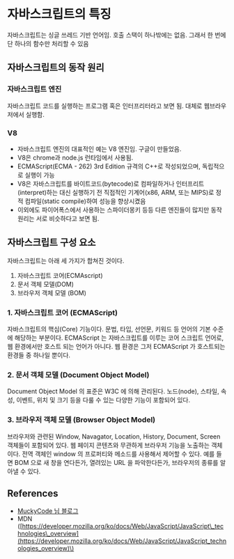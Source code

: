 # 자바스크립트의 특징

자바스크립트는 싱글 쓰레드 기반 언어임. 호출 스택이 하나밖에는 없음. 그래서 한 번에 단 하나의 함수만 처리할 수 있음

## 자바스크립트의 동작 원리

### 자바스크립트 엔진

자바스크립트 코드를 실행하는 프로그램 혹은 인터프리터라고 보면 됨. 대체로 웹브라우저에서 실행함.

### V8

* 자바스크립트 엔진의 대표적인 예는 V8 엔진임.  구글이 만들었음.
* V8은 chrome과 node.js 런타임에서 사용됨. 
* ECMAScript\(ECMA - 262\) 3rd Edition 규격의 C++로 작성되었으며, 독립적으로 실행이 가능
* V8은 자바스크립트를 바이트코드\(bytecode\)로 컴파일하거나 인터프리트\(interpret\)하는 대신 실행하기 전 직접적인 기계어\(x86, ARM, 또는 MIPS\)로 정적 컴파일\(static compile\)하여 성능을 향상시켰음
* 이외에도 파이어폭스에서 사용하는 스파이더몽키 등등 다른 엔진들이 많지만 동작 원리는 서로 비슷하다고 보면 됨.

## 자바스크립트 구성 요소

자바스크립트는 아래 세 가지가 합쳐진 것이다.

1. 자바스크립트 코어\(ECMAscript\)
2. 문서 객체 모델\(DOM\)
3. 브라우저 객체 모델 \(BOM\)

### 1. 자바스크립트 코어 \(ECMAScript\)

자바스크립트의 핵심\(Core\) 기능이다. 문법, 타입, 선언문, 키워드 등 언어의 기본 수준에 해당하는 부분이다. ECMAScript 는 자바스크립트를 이루는 코어 스크립트 언어로, 웹 환경에서만 호스트 되는 언어가 아니다. 웹 환경은 그저 ECMAScript 가 호스트되는 환경들 중 하나일 뿐이다.

### 2. 문서 객체 모델 \(Document Object Model\)

Document Object Model 의 표준은 W3C 에 의해 관리된다. 노드\(node\), 스타일, 속성, 이벤트, 위치 및 크기 등을 다룰 수 있는 다양한 기능이 포함되어 있다.

### 3. 브라우저 객체 모델 \(Browser Object Model\)

브라우저와 관련된 Window, Navagator, Location, History, Document, Screen 객체들이 포함되어 있다. 웹 페이지 콘텐츠와 무관하게 브라우저 기능을 노출하는 객체이다. 전역 객체인 window 의 프로퍼티와 메소드를 사용해서 제어할 수 있다. 예를 들면 BOM 으로 새 창을 연다든가, 열려있는 URL 을 파악한다든가, 브라우저의 종류를 알아낼 수 있다.

## References

* [MuckyCode 님 블로그](https://muckycode.blogspot.com/2015/01/javascript.html)
* MDN \([https://developer.mozilla.org/ko/docs/Web/JavaScript/JavaScript\_technologies\_overview](https://developer.mozilla.org/ko/docs/Web/JavaScript/JavaScript_technologies_overview)\)

